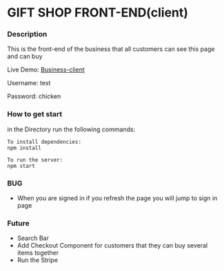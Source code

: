 # GIFT SHOP FRONT-END(client)

### Description
This is the front-end of the business that all customers can see this page and can buy

Live Demo: [Business-client](https://giftshopmelbourne.netlify.app/)

Username: test

Password: chicken

### How to get start
in the Directory run the following commands:
```
To install dependencies:
npm install

To run the server:
npm start
```

### BUG
* When you are signed in if you refresh the page you will jump to sign in page

### Future
* Search Bar
* Add Checkout Component for customers that they can buy several items together
* Run the Stripe